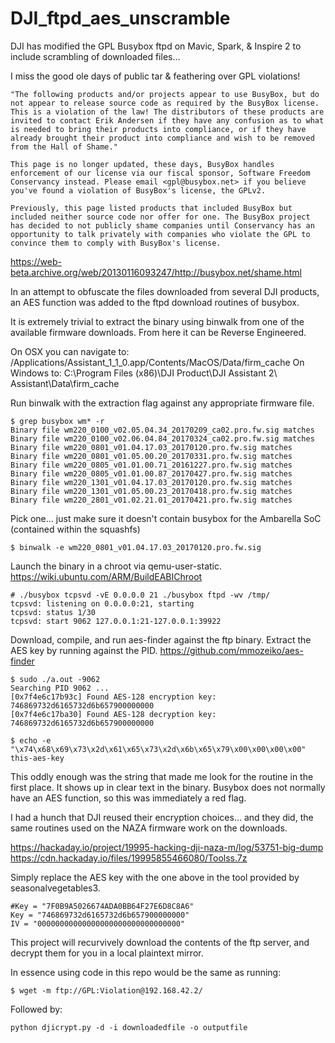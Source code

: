# DJI_ftpd_aes_unscramble
DJI has modified the GPL Busybox ftpd on Mavic, Spark, &amp; Inspire 2 to include scrambling of downloaded files... 

I miss the good ole days of public tar & feathering over GPL violations!

```
"The following products and/or projects appear to use BusyBox, but do not appear to release source code as required by the BusyBox license. This is a violation of the law! The distributors of these products are invited to contact Erik Andersen if they have any confusion as to what is needed to bring their products into compliance, or if they have already brought their product into compliance and wish to be removed from the Hall of Shame."
```

```
This page is no longer updated, these days, BusyBox handles enforcement of our license via our fiscal sponsor, Software Freedom Conservancy instead. Please email <gpl@busybox.net> if you believe you've found a violation of BusyBox's license, the GPLv2.

Previously, this page listed products that included BusyBox but included neither source code nor offer for one. The BusyBox project has decided to not publicly shame companies until Conservancy has an opportunity to talk privately with companies who violate the GPL to convince them to comply with BusyBox's license.
```

https://web-beta.archive.org/web/20130116093247/http://busybox.net/shame.html

In an attempt to obfuscate the files downloaded from several DJI products, an AES function was added to the ftpd download routines of busybox. 

It is extremely trivial to extract the binary using binwalk from one of the available firmware downloads. From here it can be Reverse Engineered.


On OSX you can navigate to: /Applications/Assistant_1_1_0.app/Contents/MacOS/Data/firm_cache 
On Windows to: C:\Program Files (x86)\DJI Product\DJI Assistant 2\ Assistant\Data\firm_cache

Run binwalk with the extraction flag against any appropriate firmware file. 
```
$ grep busybox wm* -r
Binary file wm220_0100_v02.05.04.34_20170209_ca02.pro.fw.sig matches
Binary file wm220_0100_v02.06.04.84_20170324_ca02.pro.fw.sig matches
Binary file wm220_0801_v01.04.17.03_20170120.pro.fw.sig matches
Binary file wm220_0801_v01.05.00.20_20170331.pro.fw.sig matches
Binary file wm220_0805_v01.01.00.71_20161227.pro.fw.sig matches
Binary file wm220_0805_v01.01.00.87_20170427.pro.fw.sig matches
Binary file wm220_1301_v01.04.17.03_20170120.pro.fw.sig matches
Binary file wm220_1301_v01.05.00.23_20170418.pro.fw.sig matches
Binary file wm220_2801_v01.02.21.01_20170421.pro.fw.sig matches
```

Pick one... just make sure it doesn't contain busybox for the Ambarella SoC (contained within the squashfs)
```
$ binwalk -e wm220_0801_v01.04.17.03_20170120.pro.fw.sig
```
Launch the binary in a chroot via qemu-user-static. 
https://wiki.ubuntu.com/ARM/BuildEABIChroot

```
# ./busybox tcpsvd -vE 0.0.0.0 21 ./busybox ftpd -wv /tmp/
tcpsvd: listening on 0.0.0.0:21, starting
tcpsvd: status 1/30
tcpsvd: start 9062 127.0.0.1:21-127.0.0.1:39922
```

Download, compile, and run aes-finder against the ftp binary. Extract the AES key by running against the PID. 
https://github.com/mmozeiko/aes-finder

```
$ sudo ./a.out -9062
Searching PID 9062 ...
[0x7f4e6c17b93c] Found AES-128 encryption key: 746869732d6165732d6b657900000000
[0x7f4e6c17ba30] Found AES-128 decryption key: 746869732d6165732d6b657900000000

$ echo -e "\x74\x68\x69\x73\x2d\x61\x65\x73\x2d\x6b\x65\x79\x00\x00\x00\x00"
this-aes-key
```

This oddly enough was the string that made me look for the routine in the first place. It shows up in clear text in the binary. 
Busybox does not normally have an AES function, so this was immediately a red flag. 

I had a hunch that DJI reused their encryption choices... and they did, the same routines used on the NAZA firmware work on the downloads. 

https://hackaday.io/project/19995-hacking-dji-naza-m/log/53751-big-dump
https://cdn.hackaday.io/files/19995855466080/Toolss.7z

Simply replace the AES key with the one above in the tool provided by seasonalvegetables3. 

```
#Key = "7F0B9A5026674ADA0BB64F27E6D8C8A6"
Key = "746869732d6165732d6b657900000000"
IV = "00000000000000000000000000000000"
```

This project will recurvively download the contents of the ftp server, and decrypt them for you in a local plaintext mirror. 

In essence using code in this repo would be the same as running: 
```
$ wget -m ftp://GPL:Violation@192.168.42.2/
```

Followed by:
```
python djicrypt.py -d -i downloadedfile -o outputfile
```


